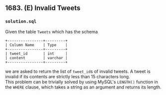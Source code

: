 ## 1683. (E) Invalid Tweets

### `solution.sql`
Given the table `Tweets` which has the schema  

```text
+----------------+---------+
| Column Name    | Type    |
+----------------+---------+
| tweet_id       | int     |
| content        | varchar |
+----------------+---------+
```

we are asked to return the list of `tweet_id`s of invalid tweets. A tweet is invalid if its contents are strictly less than 15 characters long.  
This problem can be trivially solved by using MySQL's `LENGTH()` function in the `WHERE` clause, which takes a string as an argument and returns its length.  

